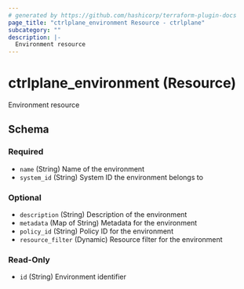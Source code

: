 ```yaml
---
# generated by https://github.com/hashicorp/terraform-plugin-docs
page_title: "ctrlplane_environment Resource - ctrlplane"
subcategory: ""
description: |-
  Environment resource
---
```


# ctrlplane_environment (Resource)

Environment resource



<!-- schema generated by tfplugindocs -->
## Schema

### Required

- `name` (String) Name of the environment
- `system_id` (String) System ID the environment belongs to

### Optional

- `description` (String) Description of the environment
- `metadata` (Map of String) Metadata for the environment
- `policy_id` (String) Policy ID for the environment
- `resource_filter` (Dynamic) Resource filter for the environment

### Read-Only

- `id` (String) Environment identifier
